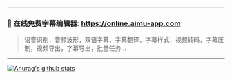-------------

### 📝  在线免费字幕编辑器: https://online.aimu-app.com

> 语音识别，音频波形，双语字幕，字幕翻译，字幕样式，视频转码，字幕压制，视频导出，字幕导出，批量任务...

-------------

[![Anurag's github stats](https://github-readme-stats.vercel.app/api?username=zhw2590582&show_icons=true)](https://github.com/anuraghazra/github-readme-stats)
